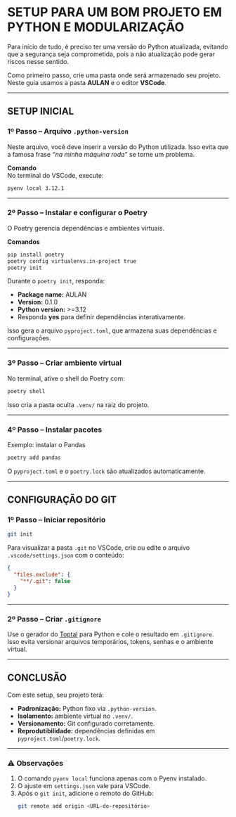 # SETUP PARA UM BOM PROJETO EM PYTHON E MODULARIZAÇÃO

Para início de tudo, é preciso ter uma versão do Python atualizada, evitando que a segurança seja comprometida, pois a não atualização pode gerar riscos nesse sentido.

Como primeiro passo, crie uma pasta onde será armazenado seu projeto. Neste guia usamos a pasta **AULAN** e o editor **VSCode**.

---

## SETUP INICIAL

### 1º Passo – Arquivo `.python-version`
Neste arquivo, você deve inserir a versão do Python utilizada. Isso evita que a famosa frase *“na minha máquina roda”* se torne um problema.

**Comando**  
No terminal do VSCode, execute:  
```bash
pyenv local 3.12.1
```

---

### 2º Passo – Instalar e configurar o Poetry
O Poetry gerencia dependências e ambientes virtuais.

**Comandos**  
```bash
pip install poetry
poetry config virtualenvs.in-project true
poetry init
```

Durante o `poetry init`, responda:  
- **Package name:** AULAN  
- **Version:** 0.1.0  
- **Python version:** >=3.12  
- Responda **yes** para definir dependências interativamente.

Isso gera o arquivo `pyproject.toml`, que armazena suas dependências e configurações.

---

### 3º Passo – Criar ambiente virtual
No terminal, ative o shell do Poetry com:  
```bash
poetry shell
```
Isso cria a pasta oculta `.venv/` na raiz do projeto.

---

### 4º Passo – Instalar pacotes
Exemplo: instalar o Pandas  
```bash
poetry add pandas
```
O `pyproject.toml` e o `poetry.lock` são atualizados automaticamente.

---

## CONFIGURAÇÃO DO GIT

### 1º Passo – Iniciar repositório
```bash
git init
```

Para visualizar a pasta `.git` no VSCode, crie ou edite o arquivo `.vscode/settings.json` com o conteúdo:  
```json
{
  "files.exclude": {
    "**/.git": false
  }
}
```

---

### 2º Passo – Criar `.gitignore`
Use o gerador do [Toptal](https://www.toptal.com/developers/gitignore) para Python e cole o resultado em `.gitignore`.  
Isso evita versionar arquivos temporários, tokens, senhas e o ambiente virtual.

---

## CONCLUSÃO

Com este setup, seu projeto terá:  
- **Padronização:** Python fixo via `.python-version`.  
- **Isolamento:** ambiente virtual no `.venv/`.  
- **Versionamento:** Git configurado corretamente.  
- **Reprodutibilidade:** dependências definidas em `pyproject.toml`/`poetry.lock`.

---

### ⚠️ Observações

1. O comando `pyenv local` funciona apenas com o Pyenv instalado.  
2. O ajuste em `settings.json` vale para VSCode.  
3. Após o `git init`, adicione o remoto do GitHub:  
   ```bash
   git remote add origin <URL-do-repositório>
   ```
